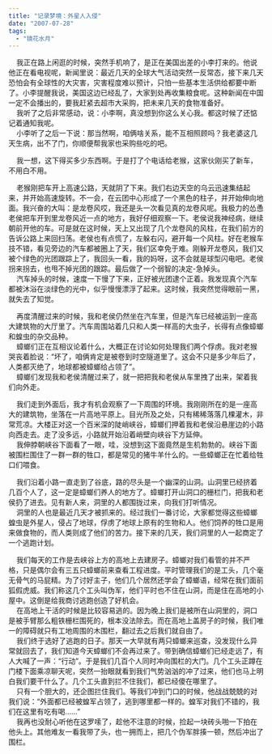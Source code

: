 ```yaml
---
title: "记录梦境：外星人入侵"
date: "2007-07-28"
tags: 
  - "镜花水月"
---
```


    我正在路上闲逛的时候，突然手机响了，是正在美国出差的小李打来的。他说他正在看电视呢，新闻里说：最近几天的全球大气活动突然一反常态，接下来几天恐怕会有全球性的大灾害，灾害程度难以预计，只怕一些基本生活供给都要中断了。小李提醒我说，美国这边已经乱了，大家到处再收集粮食呢。这种新闻在中国一定不会播出的，要我赶紧去超市大采购，把未来几天的食物准备好。  
    我听了之后非常感动，说：小李啊，真没想到你这么关心我。都这时候了还惦记着通知我呢。  
    小李听了之后一下说：那当然啊，咱俩啥关系，能不互相照顾吗？我老婆这几天生病，出不了门，你顺便帮我家也采购些吃的吧。

    我一想，这下得买多少东西啊。于是打了个电话给老猴，这家伙刚买了新车，不用白不用。

    老猴刚把车开上高速公路，天就阴了下来。我们右边天空的乌云迅速集结起来，并开始高速旋转。不一会，在云团中心形成了一个黑色的柱子，并开始伸向地面。我兴奋的大叫：是龙卷风哎，我还是头一次看见真的龙卷风呢。我极力的怂恿老侯把车开到里龙卷风近一点的地方，我好仔细观察一下。老侯说我神经病，继续朝前开他的车。可是就在这时候，天上又出现了几个龙卷风的风柱，在我们前方的告诉公路上来回扫荡。老侯也有点慌了，左躲右闪，避开每一个风柱。好在老猴车技不错，看见旁边的汽车都被圈上了天，我们区幸免于难。刚躲开龙卷风，我们又被个绿色的光团跟踪上了，我回头一看，我的妈呀，这不会就是球型闪电吧。老侯拐来拐去，也甩不掉光团的跟踪。最后做了一个弱智的决定-急掉头。  
    汽车掉头的时候，速度一下慢了下来，正好被光团逮个正着。我发现真个汽车都被沐浴在淡绿色的光中，似乎慢慢漂浮了起来。这时候，我突然觉得眼前一黑，就失去了知觉。

    再度清醒过来的时候，我和老侯仍然坐在汽车里，但是汽车已经被运到一座高大建筑物的大厅里了。汽车周围站着几只和人类一样高的大虫子，长得有点像蟑螂和蝗虫的杂交品种。  
    蟑螂们正在互相议论着什么，大概正在讨论如何处理我们两个俘虏。我对老猴哭丧着脸说：“坏了，咱俩肯定是被卷到时空隧道里了。这会不只是多少年后了，人类都灭绝了，地球都被蟑螂给占领了”。  
    蟑螂们发现我和老侯清醒过来了，就一把把我和老侯从车里拽了出来，架着我们向外走。

    我们走到外面后，我才有机会观察了一下周围的环境。我刚刚所在的是一座高大的建筑物，坐落在一片高地平原上。目光所及之处，只有稀稀落落几棵灌木，非常荒凉。大楼正对这一个百米深的陡峭峡谷，蟑螂们押着我和老侯沿悬崖边的小路向西走去。走了没多远，小路就开始沿着峭壁向峡谷下方延伸。  
    我伸脖朝峡谷下面看了一眼，哇，没想到这下面竟然是生机勃勃的。峡谷下面被围栏围住了一群一群的牲口，都是常见的猪牛羊什么的。一些蟑螂正在忙着给牲口们喂食。

    我们沿着小路一直走到了谷底，路的尽头是一个幽深的山洞。山洞里已经挤着几百个人了，这一定是蟑螂们养人的地方了。蟑螂打开山洞口的栅栏门，把我和老侯扔了进去。见有新人来，洞里的人都围拢过来，向我们打听情况。  
    洞里的人也是最近几天才被抓来的。经过我们一番讨论，大家都觉得这些蟑螂蝗虫是外星人，侵占了地球，俘虏了地球上原有的生物和人。他们饲养的牲口是用来做食物的，而人类则成了他们的苦力。接下来的几天，我们洞里的人一起商定了一个逃跑计划。

    我们每天的工作是去峡谷上方的高地上去建房子。蟑螂对我们看管的并不严格，只是偶尔会有三五只蟑螂前来查看工程进度。平时管理我们的是工头，几个毫无骨气的马屁精。为了讨好主子，他们几个居然还学会了蟑螂语，经常在我们面前狐假虎威。我们称这几个工头叫伪军，他们平时也不住在山洞，而是住在高地的小屋中。这倒是给我商讨逃跑创造了好机会。  
    在高地上干活的时候是比较容易逃的。因为晚上我们是被所在山洞里的，洞口是被手臂那么粗铁栅栏围死的，根本没法除去。而在高地上盖房子的时候，我们唯一的障碍就只有工地周围的木围栏，翻过去之后我们就自由了。  
    我们终于选好了逃跑的日子。那天一大早就有两只蟑螂来巡查，没发现什么异常就回去了，我们知道今天蟑螂们不会再过来了。带到确信蟑螂们已经走远了，有人大喊了一声：“行动”。于是我们几百个人同时冲向围栏的大门。几个工头正蹲在门楼下面乘凉聊天呢，突然一抬眼就看到我们气势汹汹的冲了过来，他们也马上明白我们要干什么了。几个工头直到拦不住我们，都已经傻在哪里了。  
    只有一个胆大的，还企图拦住我们。等我们冲到门口的时候，他战战兢兢的对我们说：“外面都已经被蝗军占领了，逃到哪里都一样的。蝗军对我们不错的，我们在这里有吃有喝……”  
    我再也没耐心听他在这罗嗦了，趁他不注意的时候，捡起一块砖头啪一下拍在他头上。其他难友一看我带了头，也一拥而上，把几个伪军胖揍一顿，然后冲出了围栏。

